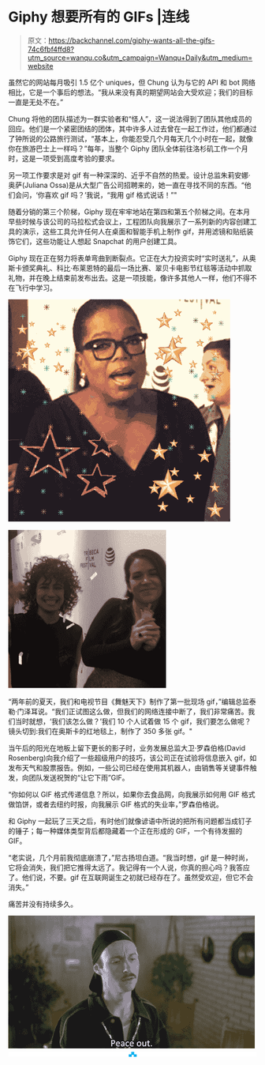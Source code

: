 # Giphy 想要所有的 GIFs |连线

> 原文：<https://backchannel.com/giphy-wants-all-the-gifs-74c6fbf4ffd8?utm_source=wanqu.co&utm_campaign=Wanqu+Daily&utm_medium=website>

虽然它的网站每月吸引 1.5 亿个 uniques，但 Chung 认为与它的 API 和 bot 网络相比，它是一个事后的想法。“我从来没有真的期望网站会大受欢迎；我们的目标一直是无处不在。”

Chung 将他的团队描述为一群实验者和“怪人”，这一说法得到了团队其他成员的回应。他们是一个紧密团结的团体，其中许多人过去曾在一起工作过，他们都通过了钟所说的公路旅行测试，“基本上，你能忍受几个月每天几个小时在一起，就像你在旅游巴士上一样吗？”每年，当整个 Giphy 团队全体前往洛杉矶工作一个月时，这是一项受到高度考验的要求。

另一项工作要求是对 gif 有一种深深的、近乎不自然的热爱。设计总监朱莉安娜·奥萨(Juliana Ossa)是从大型广告公司招聘来的，她一直在寻找不同的东西。“他们会问，‘你喜欢 gif 吗？’我说，“我用 gif 格式说话！”"

随着分销的第三个阶梯，Giphy 现在牢牢地站在第四和第五个阶梯之间。在本月早些时候与该公司的马拉松式会议上，工程团队向我展示了一系列新的内容创建工具的演示，这些工具允许任何人在桌面和智能手机上制作 gif，并用滤镜和贴纸装饰它们，这些功能让人想起 Snapchat 的用户创建工具。

Giphy 现在正在努力将表单弯曲到断裂点。它正在大力投资实时“实时送礼”，从奥斯卡颁奖典礼、科比·布莱恩特的最后一场比赛、翠贝卡电影节红毯等活动中抓取礼物，并在晚上结束前发布出去。这是一项技能，像许多其他人一样，他们不得不在飞行中学习。

![](img/9491ffb79339c5917dc1904cc541d304.png)

![](img/cae55387de693d43d30ebff2065d74d9.png)

“两年前的夏天，我们和电视节目《舞魅天下》制作了第一批现场 gif，”编辑总监泰勒·门泽耳说。“我们正试图这么做，但我们的网络连接中断了，我们非常痛苦。我们当时就想，‘我们该怎么做？’我们 10 个人试着做 15 个 gif，我们要怎么做呢？镜头切到:我们在奥斯卡的红地毯上，制作了 350 多张 gif。"

当午后的阳光在地板上留下更长的影子时，业务发展总监大卫·罗森伯格(David Rosenberg)向我介绍了一些超级用户的技巧，该公司正在试验将信息嵌入 gif，如发布天气和股票报告。例如，一些公司已经在使用其机器人，由销售等关键事件触发，向团队发送祝贺的“让它下雨”GIF。

“你如何以 GIF 格式传递信息？所以，如果你去食品网，向我展示如何用 GIF 格式做馅饼，或者去纽约时报，向我展示 GIF 格式的失业率，”罗森伯格说。

和 Giphy 一起玩了三天之后，有时他们就像谚语中所说的把所有问题都当成钉子的锤子；每一种媒体类型背后都隐藏着一个正在形成的 GIF，一个有待发掘的 GIF。

“老实说，几个月前我彻底崩溃了，”尼古扬坦白道。“我当时想，gif 是一种时尚，它将会消失，我们把它推得太远了。我记得有一个人说，你真的担心吗？我答应了。他们说，不要。gif 在互联网诞生之初就已经存在了。虽然受欢迎，但它不会消失。”

痛苦并没有持续多久。

![](img/fbb56bd18c37d2870847a51d24bf541a.png) ![](img/0b557e3c78145a2f1dcc8241cb3ff7ec.png)